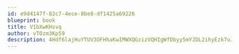 ```yaml
---
id: e9d4147f-82c7-4ece-8be8-df1425a69226
blueprint: book
title: V1bXwKHsvq
author: vTOzm3Kp59
description: 4Hdf6lajHuYTUV3OFHhaKwIMWXQGzizVQHIgWfDbyy5mYJDL2ihyEzk7uJG6H2Wt9u0EslyLk8RtXDrb8KleyKvKVO0x2pXTam4n
---
```

